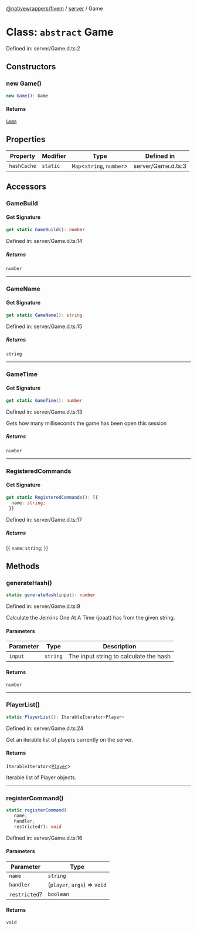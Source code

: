 [@nativewrappers/fivem](../../README.md) / [server](../README.md) / Game

# Class: `abstract` Game

Defined in: server/Game.d.ts:2

## Constructors

### new Game()

```ts
new Game(): Game
```

#### Returns

[`Game`](Game.md)

## Properties

| Property | Modifier | Type | Defined in |
| ------ | ------ | ------ | ------ |
| <a id="hashcache"></a> `hashCache` | `static` | `Map`\<`string`, `number`\> | server/Game.d.ts:3 |

## Accessors

### GameBuild

#### Get Signature

```ts
get static GameBuild(): number
```

Defined in: server/Game.d.ts:14

##### Returns

`number`

***

### GameName

#### Get Signature

```ts
get static GameName(): string
```

Defined in: server/Game.d.ts:15

##### Returns

`string`

***

### GameTime

#### Get Signature

```ts
get static GameTime(): number
```

Defined in: server/Game.d.ts:13

Gets how many milliseconds the game has been open this session

##### Returns

`number`

***

### RegisteredCommands

#### Get Signature

```ts
get static RegisteredCommands(): [{
  name: string;
 }]
```

Defined in: server/Game.d.ts:17

##### Returns

\[\{
  `name`: `string`;
 \}\]

## Methods

### generateHash()

```ts
static generateHash(input): number
```

Defined in: server/Game.d.ts:9

Calculate the Jenkins One At A Time (joaat) has from the given string.

#### Parameters

| Parameter | Type | Description |
| ------ | ------ | ------ |
| `input` | `string` | The input string to calculate the hash |

#### Returns

`number`

***

### PlayerList()

```ts
static PlayerList(): IterableIterator<Player>
```

Defined in: server/Game.d.ts:24

Get an iterable list of players currently on the server.

#### Returns

`IterableIterator`\<[`Player`](Player.md)\>

Iterable list of Player objects.

***

### registerCommand()

```ts
static registerCommand(
   name, 
   handler, 
   restricted?): void
```

Defined in: server/Game.d.ts:16

#### Parameters

| Parameter | Type |
| ------ | ------ |
| `name` | `string` |
| `handler` | (`player`, `args`) => `void` |
| `restricted`? | `boolean` |

#### Returns

`void`
